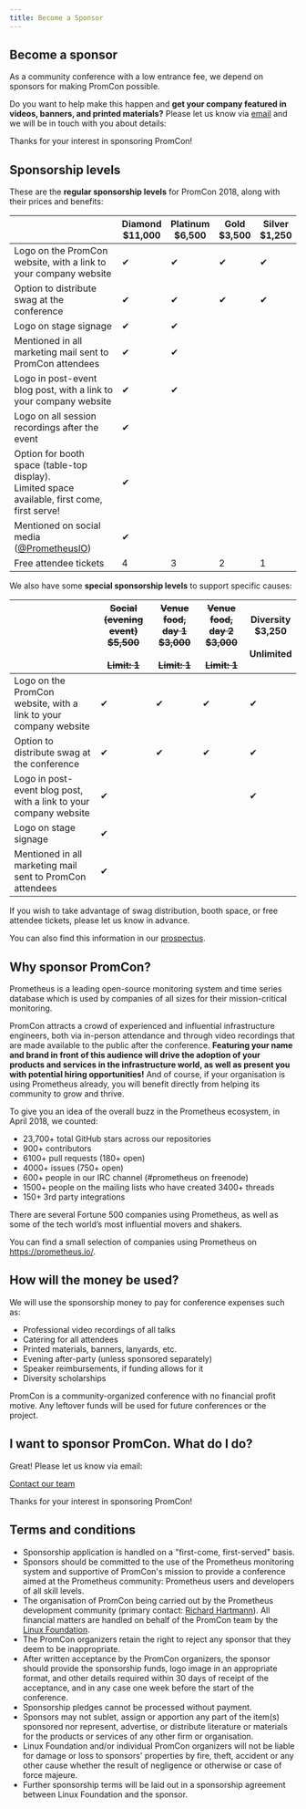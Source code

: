 ```yaml
---
title: Become a Sponsor
---
```


## Become a sponsor

As a community conference with a low entrance fee, we depend on sponsors for
making PromCon possible.

Do you want to help make this happen and **get your company featured in videos,
banners, and printed materials?** Please let us know via [email](mailto:promcon-organizers@googlegroups.com)
and we will be in touch with you about details:

Thanks for your interest in sponsoring PromCon!

## Sponsorship levels

These are the **regular sponsorship levels** for PromCon 2018, along with their
prices and benefits:

<table class="table sponsorships-table">
  <thead>
    <tr>
      <th></th>
      <th class="diamond">
        Diamond<br>
        $11,000
      </th>
      <th class="platinum">
        Platinum<br>
        $6,500
      </th>
      <th class="gold">
        Gold<br>
        $3,500
      </th>
      <th class="silver">
        Silver<br>
        $1,250
      </th>
    </tr>
  </thead>
  <tbody>
    <tr>
      <td>
        Logo on the PromCon website, with a link to your company website
      </td>
      <td class="benefit diamond">✔</td>
      <td class="benefit platinum">✔</td>
      <td class="benefit gold">✔</td>
      <td class="benefit silver">✔</td>
    </tr>
    <tr>
      <td>
        Option to distribute swag at the conference
      </td>
      <td class="benefit diamond">✔</td>
      <td class="benefit platinum">✔</td>
      <td class="benefit gold">✔</td>
      <td class="benefit silver">✔</td>
    </tr>
    <tr>
      <td>
        Logo on stage signage
      </td>
      <td class="benefit diamond">✔</td>
      <td class="benefit platinum">✔</td>
      <td class="benefit gold"></td>
      <td class="benefit silver"></td>
    </tr>
    <tr>
      <td>
        Mentioned in all marketing mail sent to PromCon attendees
      </td>
      <td class="benefit diamond">✔</td>
      <td class="benefit platinum">✔</td>
      <td class="benefit gold"></td>
      <td class="benefit silver"></td>
    </tr>
    <tr>
      <td>
        Logo in post-event blog post, with a link to your company website
      </td>
      <td class="benefit diamond">✔</td>
      <td class="benefit platinum">✔</td>
      <td class="benefit gold"></td>
      <td class="benefit silver"></td>
    </tr>
    <tr>
      <td>
        Logo on all session recordings after the event
      </td>
      <td class="benefit diamond">✔</td>
      <td class="benefit platinum"></td>
      <td class="benefit gold"></td>
      <td class="benefit silver"></td>
    </tr>
    <tr>
      <td>
        Option for booth space (table-top display).<br>
        Limited space available, first come, first serve!
      </td>
      <td class="benefit diamond">✔</td>
      <td class="benefit platinum"></td>
      <td class="benefit gold"></td>
      <td class="benefit silver"></td>
    </tr>
    <tr>
      <td>
        Mentioned on social media (<a href="https://twitter.com/PrometheusIO">@PrometheusIO</a>)
      </td>
      <td class="benefit diamond">✔</td>
      <td class="benefit platinum"></td>
      <td class="benefit gold"></td>
      <td class="benefit silver"></td>
    </tr>
    <tr>
      <td>
        Free attendee tickets
      </td>
      <td class="benefit diamond">4</td>
      <td class="benefit platinum">3</td>
      <td class="benefit gold">2</td>
      <td class="benefit silver">1</td>
    </tr>
  </tbody>
</table>

We also have some **special sponsorship levels** to support specific causes:

<table class="table sponsorships-table">
  <thead>
    <tr>
      <th></th>
      <th class="platinum">
        <del>Social (evening event)<br>
        $5,500<br><br>
        Limit: 1</del>
      </th>
      <th class="gold">
        <del>Venue food, day 1<br>
        $3,000<br><br>
        Limit: 1</del>
      </th>
      <th class="gold">
        <del>Venue food, day 2<br>
        $3,000<br><br>
        Limit: 1</del>
      </th>
      <th class="gold">
        Diversity<br>
        $3,250<br><br>
        Unlimited
      </th>
    </tr>
  </thead>
  <tbody>
    <tr>
      <td>
        Logo on the PromCon website, with a link to your company website
      </td>
      <td class="benefit platinum">✔</td>
      <td class="benefit gold">✔</td>
      <td class="benefit gold">✔</td>
      <td class="benefit gold">✔</td>
    </tr>
    <tr>
      <td>
        Option to distribute swag at the conference
      </td>
      <td class="benefit platinum">✔</td>
      <td class="benefit gold">✔</td>
      <td class="benefit gold">✔</td>
      <td class="benefit gold">✔</td>
    </tr>
    <tr>
      <td>
        Logo in post-event blog post, with a link to your company website
      </td>
      <td class="benefit platinum">✔</td>
      <td class="benefit gold"></td>
      <td class="benefit gold"></td>
      <td class="benefit gold">✔</td>
    </tr>
    <tr>
      <td>
        Logo on stage signage
      </td>
      <td class="benefit platinum">✔</td>
      <td class="benefit gold"></td>
      <td class="benefit gold"></td>
      <td class="benefit gold"></td>
    </tr>
    <tr>
      <td>
        Mentioned in all marketing mail sent to PromCon attendees
      </td>
      <td class="benefit platinum">✔</td>
      <td class="benefit gold"></td>
      <td class="benefit gold"></td>
      <td class="benefit gold"></td>
    </tr>
  </tbody>
</table>

If you wish to take advantage of swag distribution, booth space, or free
attendee tickets, please let us know in advance.

You can also find this information in our [prospectus](/assets/PromCon_2018_Sponsorship_Prospectus.pdf).

## Why sponsor PromCon?

Prometheus is a leading open-source monitoring system and time series database
which is used by companies of all sizes for their mission-critical monitoring.

PromCon attracts a crowd of experienced and influential
infrastructure engineers, both via in-person attendance and through video
recordings that are made available to the public after the conference.
**Featuring your name and brand in front of this audience will drive the
adoption of your products and services in the infrastructure world, as well as
present you with potential hiring opportunities!** And of course, if your
organisation is using Prometheus already, you will benefit directly from helping
its community to grow and thrive.

To give you an idea of the overall buzz in the Prometheus ecosystem, in April
2018, we counted:

* 23,700+ total GitHub stars across our repositories
* 900+ contributors
* 6100+ pull requests (180+ open)
* 4000+ issues (750+ open)
* 600+ people in our IRC channel (#prometheus on freenode)
* 1500+ people on the mailing lists who have created 3400+ threads
* 150+ 3rd party integrations

There are several Fortune 500 companies using Prometheus, as well as some of the
tech world’s most influential movers and shakers.

You can find a small selection of companies using Prometheus on
https://prometheus.io/.

## How will the money be used?

We will use the sponsorship money to pay for conference expenses such as:

* Professional video recordings of all talks
* Catering for all attendees
* Printed materials, banners, lanyards, etc.
* Evening after-party (unless sponsored separately)
* Speaker reimbursements, if funding allows for it
* Diversity scholarships

PromCon is a community-organized conference with no financial profit motive. Any
leftover funds will be used for future conferences or the project.

## I want to sponsor PromCon. What do I do?

Great! Please let us know via email:

[Contact our team](mailto:promcon-organizers@googlegroups.com)

Thanks for your interest in sponsoring PromCon!

## Terms and conditions

* Sponsorship application is handled on a "first-come, first-served" basis.
* Sponsors should be committed to the use of the Prometheus monitoring system
  and supportive of PromCon's mission to provide a conference aimed at the
  Prometheus community: Prometheus users and developers of all skill levels.
* The organisation of PromCon being carried out by the Prometheus
  development community (primary contact: [Richard Hartmann](mailto:richih+promcon@richih.org)).
  All financial matters are handled on behalf of the PromCon team by the
  [Linux Foundation](https://www.linuxfoundation.org/).
* The PromCon organizers retain the right to reject any sponsor that they
  deem to be inappropriate.
* After written acceptance by the PromCon organizers, the sponsor should
  provide the sponsorship funds, logo image in an appropriate format, and other
  details required within 30 days of receipt of the acceptance, and in any
  case one week before the start of the conference.
* Sponsorship pledges cannot be processed without payment.
* Sponsors may not sublet, assign or apportion any part of the item(s)
  sponsored nor represent, advertise, or distribute literature or materials for
  the products or services of any other firm or organisation.
* Linux Foundation and/or individual PromCon organizers will not be
  liable for damage or loss to sponsors' properties by fire, theft, accident or
  any other cause whether the result of negligence or otherwise or case of
  force majeure.
* Further sponsorship terms will be laid out in a sponsorship agreement
  between Linux Foundation and the sponsor.
